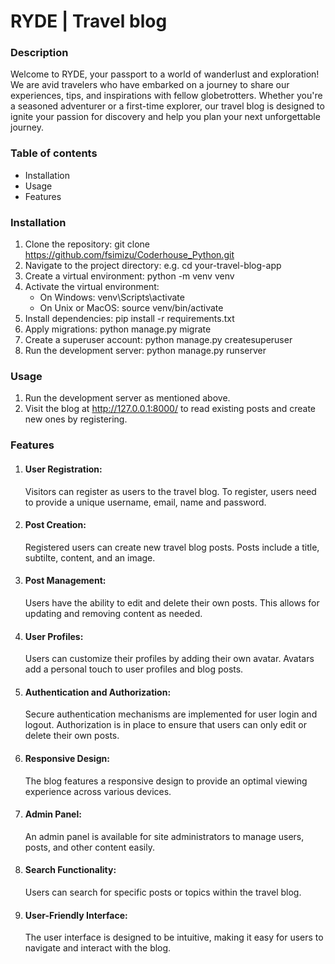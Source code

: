 # RYDE | Travel blog

### Description
Welcome to RYDE, your passport to a world of wanderlust and exploration! We are avid travelers who have embarked on a journey to share our experiences, tips, and inspirations with fellow globetrotters. Whether you're a seasoned adventurer or a first-time explorer, our travel blog is designed to ignite your passion for discovery and help you plan your next unforgettable journey.

### Table of contents

* Installation
* Usage
* Features

### Installation

1. Clone the repository: git clone https://github.com/fsimizu/Coderhouse_Python.git
2. Navigate to the project directory: e.g. cd your-travel-blog-app
3. Create a virtual environment: python -m venv venv
4. Activate the virtual environment:
    * On Windows: venv\Scripts\activate
    * On Unix or MacOS: source venv/bin/activate
5. Install dependencies: pip install -r requirements.txt
6. Apply migrations: python manage.py migrate
7. Create a superuser account: python manage.py createsuperuser
8. Run the development server: python manage.py runserver


### Usage

1. Run the development server as mentioned above.
2. Visit the blog at http://127.0.0.1:8000/ to read existing posts and create new ones by registering.

### Features

1. #### User Registration:
    Visitors can register as users to the travel blog.
    To register, users need to provide a unique username, email, name and password.

2. #### Post Creation:
    Registered users can create new travel blog posts.
    Posts include a title, subtilte, content, and an image.

3. #### Post Management:
    Users have the ability to edit and delete their own posts.
    This allows for updating and removing content as needed.

4. #### User Profiles:
    Users can customize their profiles by adding their own avatar.
    Avatars add a personal touch to user profiles and blog posts.

5. #### Authentication and Authorization:
    Secure authentication mechanisms are implemented for user login and logout.
    Authorization is in place to ensure that users can only edit or delete their own posts.

6. #### Responsive Design:
    The blog features a responsive design to provide an optimal viewing experience across various devices.

7. #### Admin Panel:
    An admin panel is available for site administrators to manage users, posts, and other content easily.

8. #### Search Functionality:
    Users can search for specific posts or topics within the travel blog.

9. #### User-Friendly Interface:
    The user interface is designed to be intuitive, making it easy for users to navigate and interact with the blog.